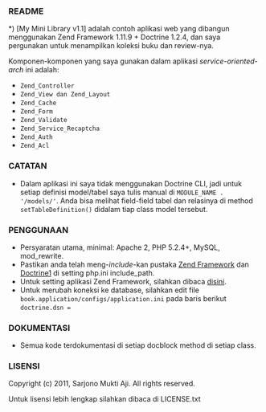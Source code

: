 ### README ###

*) [My Mini Library v1.1] adalah contoh aplikasi web yang dibangun menggunakan Zend Framework 1.11.9 + Doctrine 1.2.4, dan saya pergunakan untuk menampilkan koleksi buku dan review-nya. 

Komponen-komponen yang saya gunakan dalam aplikasi *service-oriented-arch* ini adalah:

* `Zend_Controller`
* `Zend_View dan Zend_Layout`
* `Zend_Cache`
* `Zend_Form`
* `Zend_Validate`
* `Zend_Service_Recaptcha`
* `Zend_Auth`
* `Zend_Acl`


### CATATAN ###

  *    Dalam aplikasi ini saya tidak menggunakan Doctrine CLI, 
       jadi untuk setiap definisi model/tabel saya tulis manual 
       di `MODULE_NAME . '/models/'`. 
       Anda bisa melihat field-field tabel dan relasinya 
       di method `setTableDefinition()` didalam tiap class model tersebut.

### PENGGUNAAN ###

  *    Persyaratan utama, minimal: Apache 2, PHP 5.2.4+, MySQL, mod_rewrite.
  *    Pastikan anda telah meng-*include*-kan pustaka [Zend Framework](http://framework.zend.com/download/latest) 
       dan [Doctrine1](http://www.doctrine-project.org/projects/orm/1.2/docs/en) di setting php.ini include_path.
  *    Untuk setting aplikasi Zend Framework, silahkan dibaca [disini](http://framework.zend.com/manual/en/learning.quickstart.create-project.html).
  *    Untuk merubah koneksi ke database, silahkan edit file `book.application/configs/application.ini` pada baris berikut `doctrine.dsn = `

### DOKUMENTASI ###

  *    Semua kode terdokumentasi di setiap docblock method di setiap class.


### LISENSI ###
Copyright (c) 2011, Sarjono Mukti Aji. All rights reserved.

Untuk lisensi lebih lengkap silahkan dibaca di LICENSE.txt
